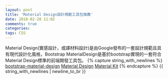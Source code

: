 ```yaml
---
layout: post
title: 'Material Design設計規範工具包推薦'
date: 2018-02-28 11:02
comments: true
categories:
tags: CSS
---
```

Material Design(實感設計，或譯材料設計)是由Google發布的一套設計規範且具有現代設計化風格，Bootstrap MaterialDesign是基於bootstrap實現的一套符合Material Design標準的前端開發工具包。
{% capture string_with_newlines %}
[bootstrap-material-design](https://fezvrasta.github.io/bootstrap-material-design/docs/4.0/getting-started/introduction/)
[Material Design](http://materializecss.com/about.html)
[Material Kit](https://www.creative-tim.com/product/material-kit?tracking=first-time#)
{% endcapture %}
{{ string_with_newlines | newline_to_br }}